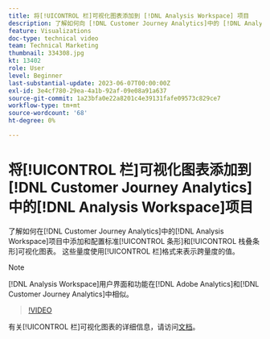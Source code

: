 ```yaml
---
title: 将[!UICONTROL 栏]可视化图表添加到 [!DNL Analysis Workspace] 项目
description: 了解如何向 [!DNL Customer Journey Analytics]中的 [!DNL Analysis Workspace] 项目添加和配置标准[!UICONTROL 条形]和[!UICONTROL 栈叠条形]可视化图表。
feature: Visualizations
doc-type: technical video
team: Technical Marketing
thumbnail: 334308.jpg
kt: 13402
role: User
level: Beginner
last-substantial-update: 2023-06-07T00:00:00Z
exl-id: 3e4cf780-29ea-4a1b-92af-09e08a91a637
source-git-commit: 1a23bfa0e22a8201c4e39131fafe09573c829ce7
workflow-type: tm+mt
source-wordcount: '68'
ht-degree: 0%

---
```


# 将[!UICONTROL 栏]可视化图表添加到[!DNL Customer Journey Analytics]中的[!DNL Analysis Workspace]项目

了解如何在[!DNL Customer Journey Analytics]中的[!DNL Analysis Workspace]项目中添加和配置标准[!UICONTROL 条形]和[!UICONTROL 栈叠条形]可视化图表。 这些量度使用[!UICONTROL 栏]格式来表示跨量度的值。

>[!NOTE]
>
>[!DNL Analysis Workspace]用户界面和功能在[!DNL Adobe Analytics]和[!DNL Customer Journey Analytics]中相似。

>[!VIDEO](https://video.tv.adobe.com/v/334308/?quality=12&learn=on)

有关[!UICONTROL 栏]可视化图表的详细信息，请访问[文档](https://experienceleague.adobe.com/docs/analytics-platform/using/cja-workspace/visualizations/bar.html?lang=zh-Hans)。
